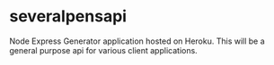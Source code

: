 # severalpensapi
Node Express Generator application hosted on Heroku. This will be a general purpose api for various client applications.
